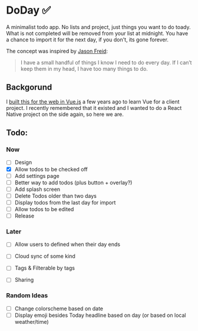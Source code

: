 # DoDay ✅

A minimalist todo app. No lists and project, just things you want to do toady. What is not completed will be removed from your list at midnight. You have a chance to import it for the next day, if you don't, its gone forever.

The concept was inspired by [Jason Freid](https://lifehacker.com/im-jason-fried-ceo-of-basecamp-and-this-is-how-i-work-1790556608):

> I have a small handful of things I know I need to do every day. If I can’t keep them in my head, I have too many things to do.

## Backgorund
I [built this for the web in Vue.js](https://github.com/Plsr/DoDee) a few years ago to learn Vue for a client project. I recently remembered that it existed and I wanted to do a React Native project on the side again, so here we are.

## Todo:
### Now
- [ ] Design
- [x] Allow todos to be checked off
- [ ] Add settings page
- [ ] Better way to add todos (plus button + overlay?)
- [ ] Add splash screen
- [ ] Delete Todos older than two days
- [ ] Display todos from the last day for import
- [ ] Allow todos to be edited
- [ ] Release

### Later
- [ ] Allow users to defined when their day ends
- [ ] Cloud sync of some kind
- [ ] Tags & Filterable by tags
- [ ] Sharing


### Random Ideas
- [ ] Change colorscheme based on date
- [ ] Display emoji besides Today headline based on day (or based on local weather/time)